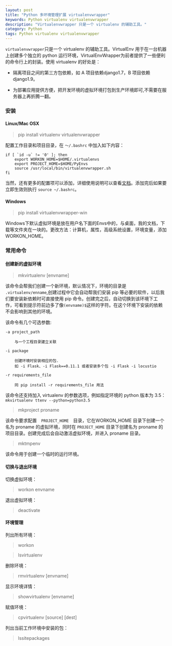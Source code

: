 ```yaml
---
layout: post
title: "Python 多环境管理扩展 virtualenvwrapper"
keywords: Python virtualenv virtualenvwrapper
description: "Virtualenvwrapper 只是一个 virtualenv 的辅助工具。"
category: Python
tags: Python virtualenv virtualenvwrapper
---
```


`virtualenvwrapper`只是一个 virtualenv 的辅助工具。VirtualEnv 用于在一台机器上创建多个独立的 python 运行环境，VirtualEnvWrapper为前者提供了一些便利的命令行上的封装。使用 virtualenv 的好处是：

- 隔离项目之间的第三方包依赖，如 A 项目依赖django1.7，B 项目依赖django1.9。

- 为部署应用提供方便，把开发环境的虚拟环境打包到生产环境即可,不需要在服务器上再折腾一翻。


### 安装

#### Linux/Mac OSX

> pip install virtualenv virtualenvwrapper

配置工作目录和项目目录，在 `～/.bashrc` 中加入如下内容：

```
if [ `id -u` != '0' ]; then
    export WORKON_HOME=$HOME/.virtualenvs
    export PROJECT_HOME=$HOME/PyEnvs
    source /usr/local/bin/virtualenvwrapper.sh
fi
```

当然，还有更多的配置项可以添加，详细使用说明可以查看[文档](http://virtualenvwrapper.readthedocs.org/en/latest/)。添加完后如果要立即生效则执行 `source ~/.bashrc`。

#### Windows

> pip install virtualenvwrapper-win

Windows下默认虚拟环境是放在用户名下面的Envs中的，与桌面，我的文档，下载等文件夹在一块的。更改方法：计算机，属性，高级系统设置，环境变量，添加 WORKON_HOME。

### 常用命令

#### 创建新的虚拟环境

> mkvirtualenv [envname]

该命令会帮我们创建一个新环境，默认情况下，环境的目录是 `.virtualenv/enname`,创建过程中它会自动帮我们安装 pip 等必要的软件，以后我们要安装新依赖时可直接使用 pip 命令。创建完之后，自动切换到该环境下工作，可看到提示符前边多了像`(envname)$`这样的字符。在这个环境下安装的依赖不会影响到其他的环境。

该命令有几个可选参数:

```
-a project_path

    与一个工程目录建立关联

-i package

    创建环境时安装相应的包.
    如 -i Flask、-i Flask==0.11.1 或者安装多个包 -i Flask -i locustio

-r requirements_file

    同 pip install -r requirements_file 用法
```

该命令还支持加入 virtualenv 的参数选项，例如指定环境的 python 版本为 3.5：`mkvirtualenv ttenv --python=python3.5`

> mkproject proname

该命令要求配置　`PROJECT_HOME`　目录，它在WORKON\_HOME 目录下创建一个名为 proname 的虚拟环境，同时在 `PROJECT_HOME` 目录下创建名为 proname 的项目目录。创建完成后会自动激活虚拟环境，并进入 proname 目录。

> mktmpenv

该命令用于创建一个临时的运行环境。

#### 切换与退出环境

切换虚拟环境：

> workon envname

退出虚拟环境：

> deactivate

#### 环境管理

列出所有环境：

> workon

> lsvirtualenv

删除环境：

> rmvirtualenv [envname]

显示环境详情：

> showvirtualenv [envname]

赋值环境：

> cpvirtualenv [source] [dest]

列出当前工作环境中安装的包：

> lssitepackages

